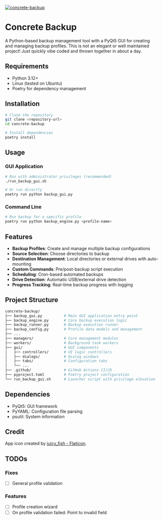 [![concrete-backup](https://snapcraft.io/concrete-backup/badge.svg)](https://snapcraft.io/concrete-backup)

# Concrete Backup

A Python-based backup management tool with a PyQt5 GUI for creating and managing backup profiles. This is not an elegant or well maintained project! Just quickly vibe coded and thrown together in about a day.

## Requirements

- Python 3.12+
- Linux (tested on Ubuntu)
- Poetry for dependency management

## Installation

```bash
# Clone the repository
git clone <repository-url>
cd concrete-backup

# Install dependencies
poetry install
```

## Usage

### GUI Application

```bash
# Run with administrator privileges (recommended)
./run_backup_gui.sh

# Or run directly
poetry run python backup_gui.py
```

### Command Line

```bash
# Run backup for a specific profile
poetry run python backup_engine.py <profile-name>
```

## Features

- **Backup Profiles**: Create and manage multiple backup configurations
- **Source Selection**: Choose directories to backup
- **Destination Management**: Local directories or external drives with auto-mounting
- **Custom Commands**: Pre/post-backup script execution  
- **Scheduling**: Cron-based automated backups
- **Drive Detection**: Automatic USB/external drive detection
- **Progress Tracking**: Real-time backup progress with logging

## Project Structure

```bash
concrete-backup/
├── backup_gui.py          # Main GUI application entry point
├── backup_engine.py       # Core backup execution logic
├── backup_runner.py       # Backup execution runner
├── backup_config.py       # Profile data models and management
├── ...
├── managers/              # Core management modules
├── workers/               # Background task workers
├── gui/                   # GUI components
│   ├── controllers/       # UI logic controllers
│   ├── dialogs/           # Dialog windows
│   ├── tabs/              # Configuration tabs
│   └── ...
├── .github/               # GitHub Actions CI/CD
├── pyproject.toml         # Poetry project configuration
└── run_backup_gui.sh      # Launcher script with privilege elevation
```

## Dependencies

- PyQt5: GUI framework
- PyYAML: Configuration file parsing
- psutil: System information

## Credit
App icon created by [juicy_fish - Flaticon](https://www.flaticon.com/free-icons/firewall).

## TODOs
### Fixes
- [ ] General profile validation

### Features
- [ ] Profile creation wizard
- [ ] On profile validation failed: Point to invalid field
